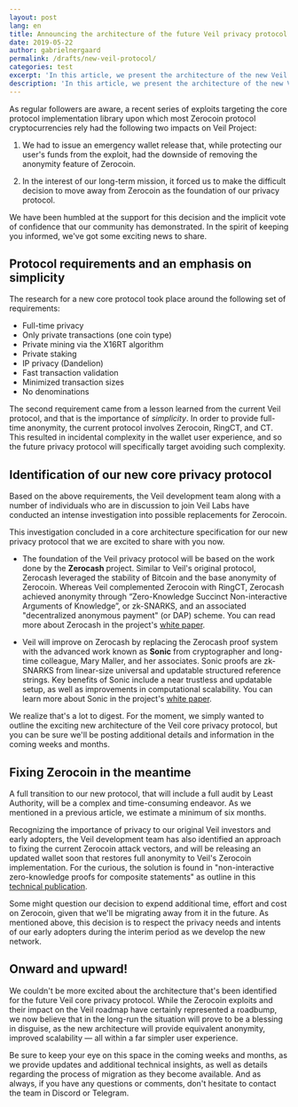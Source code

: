 ```yaml
---
layout: post
lang: en
title: Announcing the architecture of the future Veil privacy protocol
date: 2019-05-22
author: gabrielnergaard
permalink: /drafts/new-veil-protocol/
categories: test
excerpt: 'In this article, we present the architecture of the new Veil privacy protocol, and the steps we are taking to ensure the interim privacy of our early adopters.'
description: 'In this article, we present the architecture of the new Veil privacy protocol, and the steps we are taking to ensure the interim privacy of our early adopters.'
---
```


As regular followers are aware, a recent series of exploits targeting the core protocol implementation library upon which most Zerocoin protocol cryptocurrencies rely had the following two impacts on Veil Project:

1. We had to issue an emergency wallet release that, while protecting our user's funds from the exploit, had the downside of removing the anonymity feature of Zerocoin.

2. In the interest of our long-term mission, it forced us to make the difficult decision to move away from Zerocoin as the foundation of our privacy protocol.

We have been humbled at the support for this decision and the implicit vote of confidence that our community has demonstrated. In the spirit of keeping you informed, we've got some exciting news to share.

## Protocol requirements and an emphasis on simplicity

The research for a new core protocol took place around the following set of requirements:

- Full-time privacy
- Only private transactions (one coin type)
- Private mining via the X16RT algorithm
- Private staking
- IP privacy (Dandelion)
- Fast transaction validation
- Minimized transaction sizes
- No denominations

The second requirement came from a lesson learned from the current Veil protocol, and that is the importance of *simplicity*. In order to provide full-time anonymity, the current protocol involves Zerocoin, RingCT, and CT. This resulted in incidental complexity in the wallet user experience, and so the future privacy protocol will specifically target avoiding such complexity.

## Identification of our new core privacy protocol

Based on the above requirements, the Veil development team along with a number of individuals who are in discussion to join Veil Labs have conducted an intense investigation into possible replacements for Zerocoin. 

This investigation concluded in a core architecture specification for our new privacy protocol that we are excited to share with you now. 

- The foundation of the Veil privacy protocol will be based on the work done by the **Zerocash** project. Similar to Veil's original protocol, Zerocash leveraged the stability of Bitcoin and the base anonymity of Zerocoin. Whereas Veil complemented Zerocoin with RingCT, Zerocash achieved anonymity through “Zero-Knowledge Succinct Non-interactive Arguments of Knowledge”, or zk-SNARKS, and an associated "decentralized anonymous payment" (or DAP) scheme. You can read more about Zerocash in the project's [white paper](http://zerocash-project.org/media/pdf/zerocash-extended-20140518.pdf).

- Veil will improve on Zerocash by replacing the Zerocash proof system with the advanced work known as **Sonic** from cryptographer and long-time colleague, Mary Maller, and her associates. Sonic proofs are zk-SNARKS from linear-size universal and updatable structured reference strings. Key benefits of Sonic include a near trustless and updatable setup, as well as improvements in computational scalability. You can learn more about Sonic in the project's [white paper](https://eprint.iacr.org/2019/099.pdf).

We realize that's a lot to digest. For the moment, we simply wanted to outline the exciting new architecture of the Veil core privacy protocol, but you can be sure we'll be posting additional details and information in the coming weeks and months.

## Fixing Zerocoin in the meantime

A full transition to our new protocol, that will include a full audit by Least Authority, will be a complex and time-consuming endeavor. As we mentioned in a previous article, we estimate a minimum of six months.

Recognizing the importance of privacy to our original Veil investors and early adopters, the Veil development team has also identified an approach to fixing the current Zerocoin attack vectors, and will be releasing an updated wallet soon that restores full anonymity to Veil's Zerocoin implementation. For the curious, the solution is found in "non-interactive zero-knowledge proofs for composite statements" as outline in this [technical publication](https://eprint.iacr.org/2018/557.pdf).

Some might question our decision to expend additional time, effort and cost on Zerocoin, given that we'll be migrating away from it in the future. As mentioned above, this decision is to respect the privacy needs and intents of our early adopters during the interim period as we develop the new network.

## Onward and upward!

We couldn't be more excited about the architecture that's been identified for the future Veil core privacy protocol. While the Zerocoin exploits and their impact on the Veil roadmap have certainly represented a roadbump, we now believe that in the long-run the situation will prove to be a blessing in disguise, as the new architecture will provide equivalent anonymity, improved scalability — all within a far simpler user experience.

Be sure to keep your eye on this space in the coming weeks and months, as we provide updates and additional technical insights, as well as details regarding the process of migration as they become available. And as always, if you have any questions or comments, don't hesitate to contact the team in Discord or Telegram.

